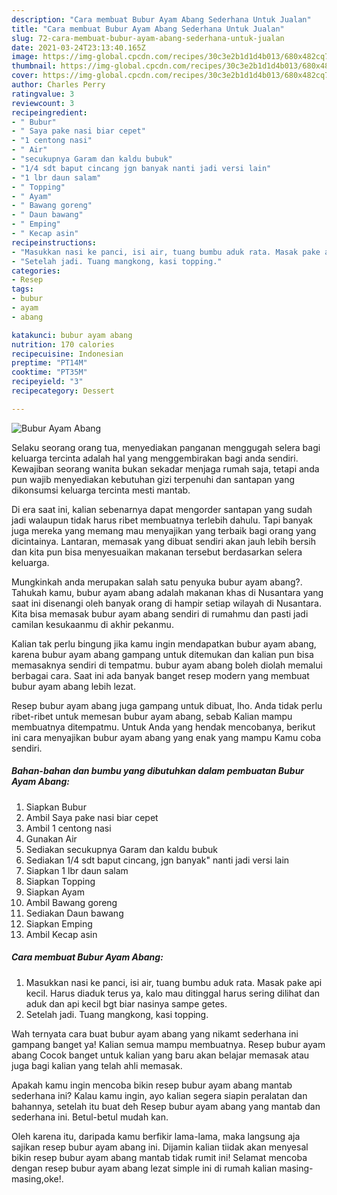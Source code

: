 ```yaml
---
description: "Cara membuat Bubur Ayam Abang Sederhana Untuk Jualan"
title: "Cara membuat Bubur Ayam Abang Sederhana Untuk Jualan"
slug: 72-cara-membuat-bubur-ayam-abang-sederhana-untuk-jualan
date: 2021-03-24T23:13:40.165Z
image: https://img-global.cpcdn.com/recipes/30c3e2b1d1d4b013/680x482cq70/bubur-ayam-abang-foto-resep-utama.jpg
thumbnail: https://img-global.cpcdn.com/recipes/30c3e2b1d1d4b013/680x482cq70/bubur-ayam-abang-foto-resep-utama.jpg
cover: https://img-global.cpcdn.com/recipes/30c3e2b1d1d4b013/680x482cq70/bubur-ayam-abang-foto-resep-utama.jpg
author: Charles Perry
ratingvalue: 3
reviewcount: 3
recipeingredient:
- " Bubur"
- " Saya pake nasi biar cepet"
- "1 centong nasi"
- " Air"
- "secukupnya Garam dan kaldu bubuk"
- "1/4 sdt baput cincang jgn banyak nanti jadi versi lain"
- "1 lbr daun salam"
- " Topping"
- " Ayam"
- " Bawang goreng"
- " Daun bawang"
- " Emping"
- " Kecap asin"
recipeinstructions:
- "Masukkan nasi ke panci, isi air, tuang bumbu aduk rata. Masak pake api kecil. Harus diaduk terus ya, kalo mau ditinggal harus sering dilihat dan aduk dan api kecil bgt biar nasinya sampe getes."
- "Setelah jadi. Tuang mangkong, kasi topping."
categories:
- Resep
tags:
- bubur
- ayam
- abang

katakunci: bubur ayam abang 
nutrition: 170 calories
recipecuisine: Indonesian
preptime: "PT14M"
cooktime: "PT35M"
recipeyield: "3"
recipecategory: Dessert

---
```



![Bubur Ayam Abang](https://img-global.cpcdn.com/recipes/30c3e2b1d1d4b013/680x482cq70/bubur-ayam-abang-foto-resep-utama.jpg)

Selaku seorang orang tua, menyediakan panganan menggugah selera bagi keluarga tercinta adalah hal yang menggembirakan bagi anda sendiri. Kewajiban seorang  wanita bukan sekadar menjaga rumah saja, tetapi anda pun wajib menyediakan kebutuhan gizi terpenuhi dan santapan yang dikonsumsi keluarga tercinta mesti mantab.

Di era  saat ini, kalian sebenarnya dapat mengorder santapan yang sudah jadi walaupun tidak harus ribet membuatnya terlebih dahulu. Tapi banyak juga mereka yang memang mau menyajikan yang terbaik bagi orang yang dicintainya. Lantaran, memasak yang dibuat sendiri akan jauh lebih bersih dan kita pun bisa menyesuaikan makanan tersebut berdasarkan selera keluarga. 



Mungkinkah anda merupakan salah satu penyuka bubur ayam abang?. Tahukah kamu, bubur ayam abang adalah makanan khas di Nusantara yang saat ini disenangi oleh banyak orang di hampir setiap wilayah di Nusantara. Kita bisa memasak bubur ayam abang sendiri di rumahmu dan pasti jadi camilan kesukaanmu di akhir pekanmu.

Kalian tak perlu bingung jika kamu ingin mendapatkan bubur ayam abang, karena bubur ayam abang gampang untuk ditemukan dan kalian pun bisa memasaknya sendiri di tempatmu. bubur ayam abang boleh diolah memalui berbagai cara. Saat ini ada banyak banget resep modern yang membuat bubur ayam abang lebih lezat.

Resep bubur ayam abang juga gampang untuk dibuat, lho. Anda tidak perlu ribet-ribet untuk memesan bubur ayam abang, sebab Kalian mampu membuatnya ditempatmu. Untuk Anda yang hendak mencobanya, berikut ini cara menyajikan bubur ayam abang yang enak yang mampu Kamu coba sendiri.

<!--inarticleads1-->

##### Bahan-bahan dan bumbu yang dibutuhkan dalam pembuatan Bubur Ayam Abang:

1. Siapkan  Bubur
1. Ambil  Saya pake nasi biar cepet
1. Ambil 1 centong nasi
1. Gunakan  Air
1. Sediakan secukupnya Garam dan kaldu bubuk
1. Sediakan 1/4 sdt baput cincang, jgn banyak&#34; nanti jadi versi lain
1. Siapkan 1 lbr daun salam
1. Siapkan  Topping
1. Siapkan  Ayam
1. Ambil  Bawang goreng
1. Sediakan  Daun bawang
1. Siapkan  Emping
1. Ambil  Kecap asin




<!--inarticleads2-->

##### Cara membuat Bubur Ayam Abang:

1. Masukkan nasi ke panci, isi air, tuang bumbu aduk rata. Masak pake api kecil. Harus diaduk terus ya, kalo mau ditinggal harus sering dilihat dan aduk dan api kecil bgt biar nasinya sampe getes.
1. Setelah jadi. Tuang mangkong, kasi topping.




Wah ternyata cara buat bubur ayam abang yang nikamt sederhana ini gampang banget ya! Kalian semua mampu membuatnya. Resep bubur ayam abang Cocok banget untuk kalian yang baru akan belajar memasak atau juga bagi kalian yang telah ahli memasak.

Apakah kamu ingin mencoba bikin resep bubur ayam abang mantab sederhana ini? Kalau kamu ingin, ayo kalian segera siapin peralatan dan bahannya, setelah itu buat deh Resep bubur ayam abang yang mantab dan sederhana ini. Betul-betul mudah kan. 

Oleh karena itu, daripada kamu berfikir lama-lama, maka langsung aja sajikan resep bubur ayam abang ini. Dijamin kalian tiidak akan menyesal bikin resep bubur ayam abang mantab tidak rumit ini! Selamat mencoba dengan resep bubur ayam abang lezat simple ini di rumah kalian masing-masing,oke!.

